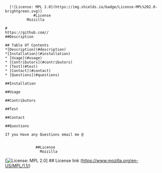 
    
      [![License: MPL 2.0](https://img.shields.io/badge/License-MPL%202.0-brightgreen.svg)]
                 #License
              Mozzilla 
      
    #
    https://github.com//
    ##Description
    
    ## Table Of Contents
    *[Description](#description)
    *[Installation](#installation)
    * [Usage](#usage)
    * [Contributors](#contributors)
    * [Test](#test)
    * [Contact](#contact)
    * [Questions](#questions)
    
    ##Installation
    
    ##Usage
    
    ##Contributors
    
    ##Test 
    
    ##Contact
    
    ##Questions
    
    If you Have any Questions email me @
    
    
                  ##License
                    Mozzilla 
 [![License: MPL 2.0](https://img.shields.io/badge/License-MPL%202.0-brightgreen.svg)]
              ## License link
   (https://www.mozilla.org/en-US/MPL/1.1/)   